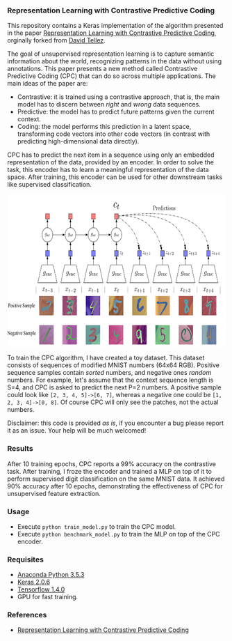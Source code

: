 ### Representation Learning with Contrastive Predictive Coding

This repository contains a Keras implementation of the algorithm presented in the paper [Representation Learning with Contrastive Predictive Coding](https://arxiv.org/abs/1807.03748), orginally forked from [David Tellez](https://github.com/davidtellez/contrastive-predictive-coding).

The goal of unsupervised representation learning is to capture semantic information about the world, recognizing patterns in the data without using annotations. This paper presents a new method called Contrastive Predictive Coding (CPC) that can do so across multiple applications. The main ideas of the paper are:
* Contrastive: it is trained using a contrastive approach, that is, the main model has to discern between *right* and *wrong* data sequences.
* Predictive: the model has to predict future patterns given the current context.
* Coding: the model performs this prediction in a latent space, transforming code vectors into other code vectors (in contrast with predicting high-dimensional data directly).

CPC has to predict the next item in a sequence using only an embedded representation of the data, provided by an encoder. In order to solve the task, this encoder has to learn a meaningful representation of the data space. After training, this encoder can be used for other downstream tasks like supervised classification.

<p align="center">
<img src="/resources/figure.png" alt="CPC algorithm" height="350">
</p>

To train the CPC algorithm, I have created a toy dataset. This dataset consists of sequences of modified MNIST numbers (64x64 RGB). Positive sequence samples contain *sorted* numbers, and negative ones *random* numbers. For example, let's assume that the context sequence length is S=4, and CPC is asked to predict the next P=2 numbers. A positive sample could look like ```[2, 3, 4, 5]->[6, 7]```, whereas a negative one could be ```[1, 2, 3, 4]->[0, 8]```. Of course CPC will only see the patches, not the actual numbers.

Disclaimer: this code is provided *as is*, if you encounter a bug please report it as an issue. Your help will be much welcomed!

### Results

After 10 training epochs, CPC reports a 99% accuracy on the contrastive task. After training, I froze the encoder and trained a MLP on top of it to perform supervised digit classification on the same MNIST data. It achieved 90% accuracy after 10 epochs, demonstrating the effectiveness of CPC for unsupervised feature extraction.

### Usage

- Execute ```python train_model.py``` to train the CPC model.
- Execute ```python benchmark_model.py``` to train the MLP on top of the CPC encoder.

### Requisites

- [Anaconda Python 3.5.3](https://www.continuum.io/downloads)
- [Keras 2.0.6](https://keras.io/)
- [Tensorflow 1.4.0](https://www.tensorflow.org/)
- GPU for fast training.

### References

- [Representation Learning with Contrastive Predictive Coding](https://arxiv.org/abs/1807.03748)
